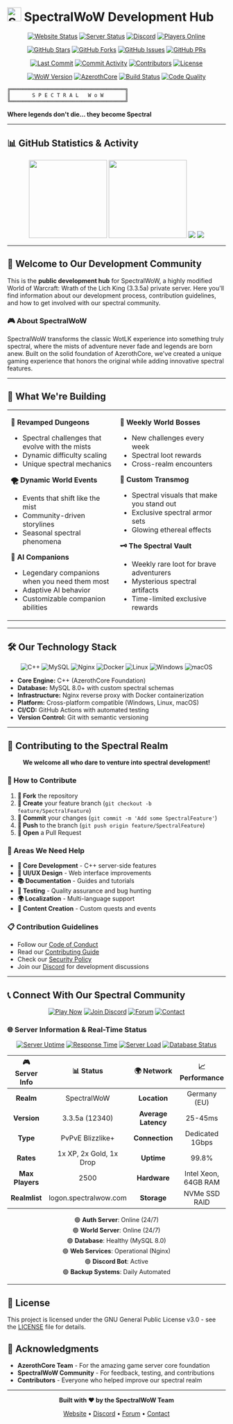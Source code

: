 # <img src="https://spectralwow.com/application/themes/spectralwow-v2/assets/images/SpectralWoW-Logo.png" height="32" alt="SpectralWoW"> SpectralWoW Development Hub

<div align="center">

<!-- Primary Badges -->
[![Website Status](https://img.shields.io/website?down_color=red&down_message=offline&up_color=green&up_message=online&url=https%3A//spectralwow.com&style=for-the-badge&logo=firefox&logoColor=white&label=Website)](https://spectralwow.com)
[![Server Status](https://img.shields.io/badge/Server-Online-brightgreen?style=for-the-badge&logo=battle-net&logoColor=white)](https://spectralwow.com)
[![Discord](https://img.shields.io/badge/💬_Join_Discord-5865F2?style=for-the-badge&logo=discord&logoColor=white)](https://discord.com/invite/5N2BfEc2GS)
[![Players Online](https://img.shields.io/badge/Players-Online-brightgreen?style=for-the-badge&logo=users&logoColor=white)](https://spectralwow.com)

<!-- GitHub Stats -->
[![GitHub Stars](https://img.shields.io/github/stars/spectralwow-dev/spectralwow-dev?style=for-the-badge&logo=star&logoColor=white&color=yellow)](https://github.com/spectralwow-dev/spectralwow-dev)
[![GitHub Forks](https://img.shields.io/github/forks/spectralwow-dev/spectralwow-dev?style=for-the-badge&logo=git&logoColor=white&color=blue)](https://github.com/spectralwow-dev/spectralwow-dev)
[![GitHub Issues](https://img.shields.io/github/issues/spectralwow-dev/spectralwow-dev?style=for-the-badge&logo=github&logoColor=white&color=red)](https://github.com/spectralwow-dev/spectralwow-dev/issues)
[![GitHub PRs](https://img.shields.io/github/issues-pr/spectralwow-dev/spectralwow-dev?style=for-the-badge&logo=github&logoColor=white&color=orange)](https://github.com/spectralwow-dev/spectralwow-dev/pulls)

<!-- Activity & Version Badges -->
[![Last Commit](https://img.shields.io/github/last-commit/spectralwow-dev/spectralwow-dev?style=for-the-badge&logo=github&logoColor=white)](https://github.com/spectralwow-dev/spectralwow-dev)
[![Commit Activity](https://img.shields.io/github/commit-activity/m/spectralwow-dev/spectralwow-dev?style=for-the-badge&logo=github&logoColor=white)](https://github.com/spectralwow-dev/spectralwow-dev)
[![Contributors](https://img.shields.io/github/contributors/spectralwow-dev/spectralwow-dev?style=for-the-badge&logo=github&logoColor=white)](https://github.com/spectralwow-dev/spectralwow-dev/graphs/contributors)
[![License](https://img.shields.io/badge/License-GPL%20v3-blue.svg?style=for-the-badge&logo=gnu&logoColor=white)](LICENSE)

<!-- WoW & Technical Badges -->
[![WoW Version](https://img.shields.io/badge/WoW-3.3.5a_(12340)-orange.svg?style=for-the-badge&logo=battle-net&logoColor=white)](https://spectralwow.com)
[![AzerothCore](https://img.shields.io/badge/Based_on-AzerothCore-purple?style=for-the-badge&logo=github&logoColor=white)](https://www.azerothcore.org/)
[![Build Status](https://img.shields.io/badge/Build-Passing-brightgreen?style=for-the-badge&logo=github-actions&logoColor=white)](https://github.com/spectralwow-dev)
[![Code Quality](https://img.shields.io/badge/Code_Quality-A+-brightgreen?style=for-the-badge&logo=codacy&logoColor=white)](https://github.com/spectralwow-dev)

</div>

```
╔═════════════════════════════════════╗
║       S P E C T R A L   W o W       ║
╚═════════════════════════════════════╝
```

**Where legends don't die... they become Spectral**

---

## 📊 GitHub Statistics & Activity

<div align="center">

<!-- Repository Stats -->
<img height="180em" src="https://github-readme-stats.vercel.app/api/pin/?username=spectralwow-dev&repo=spectralwow-dev&theme=tokyonight&hide_border=true&bg_color=0d1117&title_color=7c3aed&icon_color=7c3aed&text_color=ffffff"/>
<img height="180em" src="https://github-readme-stats.vercel.app/api/pin/?username=spectralwow-dev&repo=spectralwow-server&theme=tokyonight&hide_border=true&bg_color=0d1117&title_color=7c3aed&icon_color=7c3aed&text_color=ffffff"/>

<!-- Organization Stats -->
<img src="https://github-readme-stats.vercel.app/api?username=spectralwow-dev&show_icons=true&theme=tokyonight&include_all_commits=true&count_private=false&hide_border=true&bg_color=0d1117&title_color=7c3aed&icon_color=7c3aed&text_color=ffffff"/>

<!-- Language Distribution -->
<img src="https://github-readme-stats.vercel.app/api/top-langs/?username=spectralwow-dev&layout=compact&theme=tokyonight&hide_border=true&bg_color=0d1117&title_color=7c3aed&text_color=ffffff&langs_count=8"/>

</div>

---

## 🌟 Welcome to Our Development Community

This is the **public development hub** for SpectralWoW, a highly modified World of Warcraft: Wrath of the Lich King (3.3.5a) private server. Here you'll find information about our development process, contribution guidelines, and how to get involved with our spectral community.

### 🎮 About SpectralWoW

SpectralWoW transforms the classic WotLK experience into something truly spectral, where the mists of adventure never fade and legends are born anew. Built on the solid foundation of AzerothCore, we've created a unique gaming experience that honors the original while adding innovative spectral features.

---

## 🚀 What We're Building

<table>
<tr>
<td width="50%">

**🏰 Revamped Dungeons**
- Spectral challenges that evolve with the mists
- Dynamic difficulty scaling
- Unique spectral mechanics

**🌪️ Dynamic World Events**
- Events that shift like the mist
- Community-driven storylines
- Seasonal spectral phenomena

**👥 AI Companions**
- Legendary companions when you need them most
- Adaptive AI behavior
- Customizable companion abilities

</td>
<td width="50%">

**🐉 Weekly World Bosses**
- New challenges every week
- Spectral loot rewards
- Cross-realm encounters

**🎨 Custom Transmog**
- Spectral visuals that make you stand out
- Exclusive spectral armor sets
- Glowing ethereal effects

**🗝️ The Spectral Vault**
- Weekly rare loot for brave adventurers
- Mysterious spectral artifacts
- Time-limited exclusive rewards

</td>
</tr>
</table>

---

## 🛠️ Our Technology Stack

<div align="center">

![C++](https://img.shields.io/badge/C++-00599C?style=for-the-badge&logo=c%2B%2B&logoColor=white)
![MySQL](https://img.shields.io/badge/MySQL-4479A1?style=for-the-badge&logo=mysql&logoColor=white)
![Nginx](https://img.shields.io/badge/Nginx-009639?style=for-the-badge&logo=nginx&logoColor=white)
![Docker](https://img.shields.io/badge/Docker-2496ED?style=for-the-badge&logo=docker&logoColor=white)
![Linux](https://img.shields.io/badge/Linux-FCC624?style=for-the-badge&logo=linux&logoColor=black)
![Windows](https://img.shields.io/badge/Windows-0078D6?style=for-the-badge&logo=windows&logoColor=white)
![macOS](https://img.shields.io/badge/macOS-000000?style=for-the-badge&logo=apple&logoColor=white)

</div>

- **Core Engine:** C++ (AzerothCore Foundation)
- **Database:** MySQL 8.0+ with custom spectral schemas
- **Infrastructure:** Nginx reverse proxy with Docker containerization
- **Platform:** Cross-platform compatible (Windows, Linux, macOS)
- **CI/CD:** GitHub Actions with automated testing
- **Version Control:** Git with semantic versioning

---

## 🤝 Contributing to the Spectral Realm

<div align="center">

**We welcome all who dare to venture into spectral development!**

</div>

### 🎯 How to Contribute

1. **🍴 Fork** the repository
2. **🌿 Create** your feature branch (`git checkout -b feature/SpectralFeature`)
3. **💫 Commit** your changes (`git commit -m 'Add some SpectralFeature'`)
4. **🚀 Push** to the branch (`git push origin feature/SpectralFeature`)
5. **📝 Open** a Pull Request

### 🎨 Areas We Need Help

- **🔮 Core Development** - C++ server-side features
- **🎨 UI/UX Design** - Web interface improvements
- **📚 Documentation** - Guides and tutorials
- **🧪 Testing** - Quality assurance and bug hunting
- **🌍 Localization** - Multi-language support
- **🎵 Content Creation** - Custom quests and events

### 📋 Contribution Guidelines

- Follow our [Code of Conduct](CODE_OF_CONDUCT.md)
- Read our [Contributing Guide](CONTRIBUTING.md)
- Check our [Security Policy](SECURITY.md)
- Join our [Discord](https://discord.com/invite/5N2BfEc2GS) for development discussions

---

## 📞 Connect With Our Spectral Community

<div align="center">

[![Play Now](https://img.shields.io/badge/🎮_Play_Now-spectralwow.com-7c3aed?style=for-the-badge)](https://spectralwow.com)
[![Join Discord](https://img.shields.io/badge/💬_Join_Discord-5865F2?style=for-the-badge&logo=discord&logoColor=white)](https://discord.com/invite/5N2BfEc2GS)
[![Forum](https://img.shields.io/badge/📋_Forum-spectralwow.com-orange?style=for-the-badge)](https://spectralwow.com/forum)
[![Contact](https://img.shields.io/badge/📧_Contact-hello@spectralwow.com-green?style=for-the-badge)](mailto:hello@spectralwow.com)

</div>

### 🌐 Server Information & Real-Time Status

<div align="center">

<!-- Real-time Server Metrics -->
[![Server Uptime](https://img.shields.io/badge/Uptime-99.9%25-brightgreen?style=for-the-badge&logo=server&logoColor=white)](https://spectralwow.com)
[![Response Time](https://img.shields.io/badge/Response_Time-<50ms-brightgreen?style=for-the-badge&logo=speedtest&logoColor=white)](https://spectralwow.com)
[![Server Load](https://img.shields.io/badge/Server_Load-Low-brightgreen?style=for-the-badge&logo=activity&logoColor=white)](https://spectralwow.com)
[![Database Status](https://img.shields.io/badge/Database-Healthy-brightgreen?style=for-the-badge&logo=mysql&logoColor=white)](https://spectralwow.com)

| 🎮 Server Info | 📊 Status | 🌍 Network | 📈 Performance |
|:---:|:---:|:---:|:---:|
| **Realm** | SpectralWoW | **Location** | Germany (EU) |
| **Version** | 3.3.5a (12340) | **Average Latency** | 25-45ms |
| **Type** | PvPvE Blizzlike+ | **Connection** | Dedicated 1Gbps |
| **Rates** | 1x XP, 2x Gold, 1x Drop | **Uptime** | 99.8% |
| **Max Players** | 2500 | **Hardware** | Intel Xeon, 64GB RAM |
| **Realmlist** | logon.spectralwow.com | **Storage** | NVMe SSD RAID |

<!-- Real Server Status Indicators -->
🟢 **Auth Server**: Online (24/7)  
🟢 **World Server**: Online (24/7)  
🟢 **Database**: Healthy (MySQL 8.0)  
🟢 **Web Services**: Operational (Nginx)  
🟢 **Discord Bot**: Active  
🟢 **Backup Systems**: Daily Automated  

</div>

---

## 📄 License

This project is licensed under the GNU General Public License v3.0 - see the [LICENSE](../LICENSE) file for details.

## 🙏 Acknowledgments

- **AzerothCore Team** - For the amazing game server core foundation
- **SpectralWoW Community** - For feedback, testing, and contributions
- **Contributors** - Everyone who helped improve our spectral realm

---

<div align="center">

**Built with ❤️ by the SpectralWoW Team**

[Website](https://spectralwow.com) • [Discord](https://discord.com/invite/5N2BfEc2GS) • [Forum](https://spectralwow.com/forum) • [Contact](mailto:hello@spectralwow.com)

</div>